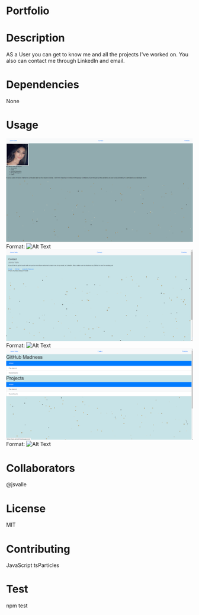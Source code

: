 # Portfolio
# Description
AS a User you can get to know me and all the projects I've worked on. 
You also can contact me through LinkedIn and email.

# Dependencies
None

# Usage
![README](./Images/me.png)
Format: ![Alt Text](url)
![README](./Images/contact.png)
Format: ![Alt Text](url)
![README](./Images/portfoliopage.png)
Format: ![Alt Text](url)


# Collaborators
 @jsvalle

# License
MIT

# Contributing
JavaScript 
tsParticles

# Test 
npm test